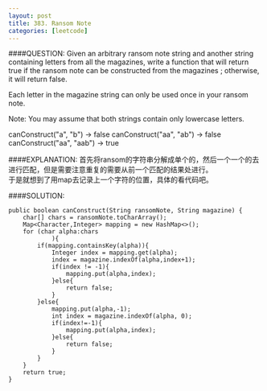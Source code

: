 ```yaml
---
layout: post
title: 383. Ransom Note
categories: [leetcode]
---
```


####QUESTION:
Given an arbitrary ransom note string and another string containing letters from all the magazines, write a function that will return true if the ransom note can be constructed from the magazines ; otherwise, it will return false.

Each letter in the magazine string can only be used once in your ransom note.

Note:
You may assume that both strings contain only lowercase letters.

canConstruct("a", "b") -> false
canConstruct("aa", "ab") -> false
canConstruct("aa", "aab") -> true

####EXPLANATION:
首先将ransom的字符串分解成单个的，然后一个一个的去进行匹配，但是需要注意重复的需要从前一个匹配的结果处进行。  
于是就想到了用map去记录上一个字符的位置，具体的看代码吧。  

####SOLUTION:

    public boolean canConstruct(String ransomNote, String magazine) {
        char[] chars = ransomNote.toCharArray();
        Map<Character,Integer> mapping = new HashMap<>();
        for (char alpha:chars
                ){
            if(mapping.containsKey(alpha)){
                Integer index = mapping.get(alpha);
                index = magazine.indexOf(alpha,index+1);
                if(index != -1){
                    mapping.put(alpha,index);
                }else{
                    return false;
                }
            }else{
                mapping.put(alpha,-1);
                int index = magazine.indexOf(alpha, 0);
                if(index!=-1){
                    mapping.put(alpha,index);
                }else{
                    return false;
                }
            }
        }
        return true;
    }
    


